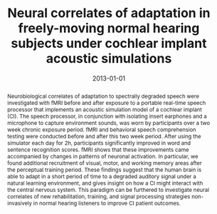 ---
title: "Neural correlates of adaptation in freely-moving normal hearing subjects under cochlear implant acoustic simulations"
date: 2013-01-01
authors_string: J. Smalt, J. Gonzalez-Castillo, T. Talavage, D. Pisoni, M. Svirsky
authors:
   - J. Smalt
   - J. Gonzalez-Castillo
   - T. Talavage
   - D. Pisoni
   - M. Svirsky
author_ids:
   - javier_gonzalez-castillo
journal: 'NeuroImage'
volume: 82
issue: 
pages: 500-509
book_title: ''
publisher: ''
abstract: "<p>Neurobiological correlates of adaptation to spectrally degraded speech were investigated with fMRI before and after exposure to a portable real-time speech processor that implements an acoustic simulation model of a cochlear implant (CI). The speech processor, in conjunction with isolating insert earphones and a microphone to capture environment sounds, was worn by participants over a two week chronic exposure period. fMRI and behavioral speech comprehension testing were conducted before and after this two week period. After using the simulator each day for 2h, participants significantly improved in word and sentence recognition scores. fMRI shows that these improvements came accompanied by changes in patterns of neuronal activation. In particular, we found additional recruitment of visual, motor, and working memory areas after the perceptual training period. These findings suggest that the human brain is able to adapt in a short period of time to a degraded auditory signal under a natural learning environment, and gives insight on how a CI might interact with the central nervous system. This paradigm can be furthered to investigate neural correlates of new rehabilitation, training, and signal processing strategies non-invasively in normal hearing listeners to improve CI patient outcomes.</p>"
project_id: 
paper_url: 
doi: 10.1016/j.neuroimage.2013.06.001
data_loc: ''
code_loc: ''
file: '/assets/publications//assets/publications/'
file_name: '/assets/publications/'
type: journal_article
pub_str: ' (2013) NeuroImage 82: 500-509'
layout: publication 
---